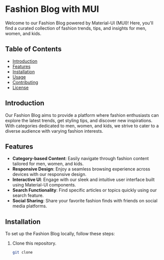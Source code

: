 # Fashion Blog with MUI

Welcome to our Fashion Blog powered by Material-UI (MUI)! Here, you'll find a curated collection of fashion trends, tips, and insights for men, women, and kids.

## Table of Contents

- [Introduction](#introduction)
- [Features](#features)
- [Installation](#installation)
- [Usage](#usage)
- [Contributing](#contributing)
- [License](#license)

## Introduction

Our Fashion Blog aims to provide a platform where fashion enthusiasts can explore the latest trends, get styling tips, and discover new inspirations. With categories dedicated to men, women, and kids, we strive to cater to a diverse audience with varying fashion interests.

## Features

- **Category-based Content**: Easily navigate through fashion content tailored for men, women, and kids.
- **Responsive Design**: Enjoy a seamless browsing experience across devices with our responsive design.
- **Interactive UI**: Engage with our sleek and intuitive user interface built using Material-UI components.
- **Search Functionality**: Find specific articles or topics quickly using our search feature.
- **Social Sharing**: Share your favorite fashion finds with friends on social media platforms.

## Installation

To set up the Fashion Blog locally, follow these steps:

1. Clone this repository.
   ```bash
   git clone 
